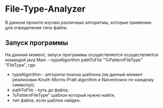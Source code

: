 # File-Type-Analyzer
В данном проекте изучаю различные алгоритмы, которые примению для определения типа файла.

## Запуск программы
На данный момент, запуск программы осуществляется осуществляется командой java Main --typeAlgorithm pathToFile "%PatternFileType" "FileType", где:
- typeAlgorithm - алгоритм поиска шаблона (на данный момент реализован Knuth-Morris-Pratt algorithm и Naive(поиск по каждому символу));
- pathToFile - путь до файла;
- %PatternFileType" шаблон который нужно найти;
- тип файла, если шаблон найден.
